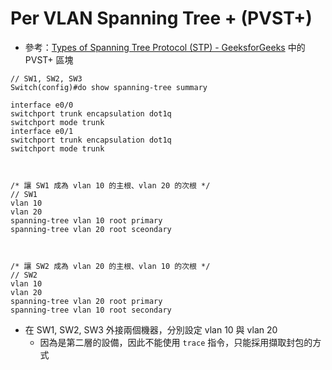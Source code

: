 # Per VLAN Spanning Tree + (PVST+)

- 參考：[Types of Spanning Tree Protocol (STP) - GeeksforGeeks](https://www.geeksforgeeks.org/types-of-spanning-tree-protocol-stp/) 中的 PVST+ 區塊

```
// SW1, SW2, SW3
Switch(config)#do show spanning-tree summary

interface e0/0
switchport trunk encapsulation dot1q
switchport mode trunk
interface e0/1
switchport trunk encapsulation dot1q
switchport mode trunk



/* 讓 SW1 成為 vlan 10 的主根、vlan 20 的次根 */
// SW1
vlan 10
vlan 20
spanning-tree vlan 10 root primary
spanning-tree vlan 20 root sceondary



/* 讓 SW2 成為 vlan 20 的主根、vlan 10 的次根 */
// SW2
vlan 10
vlan 20
spanning-tree vlan 20 root primary
spanning-tree vlan 10 root secondary
```

- 在 SW1, SW2, SW3 外接兩個機器，分別設定 vlan 10 與 vlan 20
  - 因為是第二層的設備，因此不能使用 `trace` 指令，只能採用擷取封包的方式